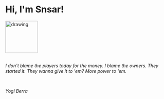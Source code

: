 <h1>Hi, I'm Snsar!</h1> <img src="https://acegif.com/wp-content/uploads/2021/4fh5wi/pepefrg-21.gif" alt="drawing"  height = "100"/> <br> <br> <p><i>I don't blame the players today for the money. I blame the owners. They started it. They wanna give it to 'em? More power to 'em.</i></p> <br> <p><i>Yogi Berra</i></p>